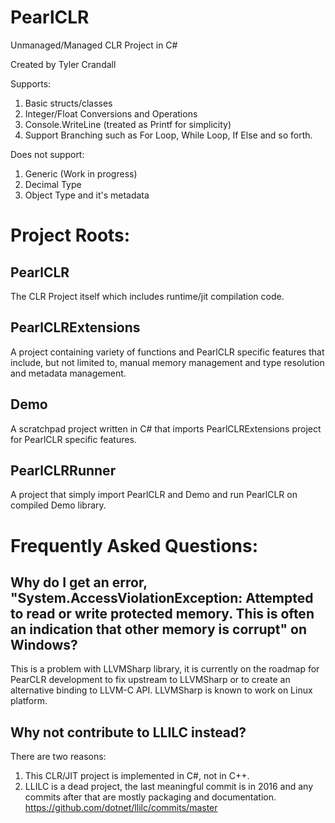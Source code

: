 # PearlCLR
Unmanaged/Managed CLR Project in C#

Created by Tyler Crandall

Supports:

1. Basic structs/classes
2. Integer/Float Conversions and Operations
3. Console.WriteLine (treated as Printf for simplicity)
4. Support Branching such as For Loop, While Loop, If Else and so forth.

Does not support:

1. Generic (Work in progress)
2. Decimal Type
3. Object Type and it's metadata

# Project Roots:

## PearlCLR

The CLR Project itself which includes runtime/jit compilation code.

## PearlCLRExtensions

A project containing variety of functions and PearlCLR specific features that include, but not limited to, manual memory management and
type resolution and metadata management.

## Demo

A scratchpad project written in C# that imports PearlCLRExtensions project for PearlCLR specific features.

## PearlCLRRunner

A project that simply import PearlCLR and Demo and run PearlCLR on compiled Demo library.

# Frequently Asked Questions:

## Why do I get an error, "System.AccessViolationException: Attempted to read or write protected memory. This is often an indication that other memory is corrupt" on Windows?

This is a problem with LLVMSharp library, it is currently on the roadmap for PearCLR development to fix upstream to LLVMSharp or to create an alternative binding to LLVM-C API. LLVMSharp is known to work on Linux platform.

## Why not contribute to LLILC instead?

There are two reasons:

1. This CLR/JIT project is implemented in C#, not in C++.
2. LLILC is a dead project, the last meaningful commit is in 2016 and any commits after that are mostly packaging and documentation. https://github.com/dotnet/llilc/commits/master
